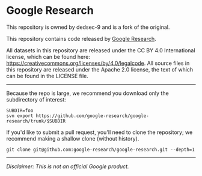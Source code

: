 # Google Research
This repository is owned by dedsec-9 and is a fork of the original.

This repository contains code released by
[Google Research](https://research.google).

All datasets in this repository are released under the CC BY 4.0 International
license, which can be found here:
https://creativecommons.org/licenses/by/4.0/legalcode.  All source files in this
repository are released under the Apache 2.0 license, the text of which can be
found in the LICENSE file.

---

Because the repo is large, we recommend you download only the subdirectory of
interest:

```
SUBDIR=foo
svn export https://github.com/google-research/google-research/trunk/$SUBDIR
```

If you'd like to submit a pull request, you'll need to clone the repository;
we recommend making a shallow clone (without history).

```
git clone git@github.com:google-research/google-research.git --depth=1
```

---

*Disclaimer: This is not an official Google product.*
